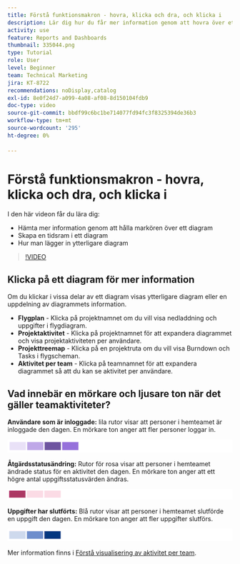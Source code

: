 ```yaml
---
title: Förstå funktionsmakron - hovra, klicka och dra, och klicka i
description: Lär dig hur du får mer information genom att hovra över ett diagram, skapa en tidsram i ett diagram och få fler diagram att visas, allt i [!UICONTROL Förbättrad analys].
activity: use
feature: Reports and Dashboards
thumbnail: 335044.png
type: Tutorial
role: User
level: Beginner
team: Technical Marketing
jira: KT-8722
recommendations: noDisplay,catalog
exl-id: 8e0f24d7-a099-4a08-af08-8d150104fdb9
doc-type: video
source-git-commit: bbdf99c6bc1be714077fd94fc3f8325394de36b3
workflow-type: tm+mt
source-wordcount: '295'
ht-degree: 0%

---
```


# Förstå funktionsmakron - hovra, klicka och dra, och klicka i

I den här videon får du lära dig:

* Hämta mer information genom att hålla markören över ett diagram
* Skapa en tidsram i ett diagram
* Hur man lägger in ytterligare diagram

>[!VIDEO](https://video.tv.adobe.com/v/335044/?quality=12&learn=on&enablevpops=1)

## Klicka på ett diagram för mer information

Om du klickar i vissa delar av ett diagram visas ytterligare diagram eller en uppdelning av diagrammets information.

* **Flygplan** - Klicka på projektnamnet om du vill visa nedladdning och uppgifter i flygdiagram.
* **Projektaktivitet** - Klicka på projektnamnet för att expandera diagrammet och visa projektaktiviteten per användare.
* **Projekttreemap** - Klicka på en projektruta om du vill visa Burndown och Tasks i flygscheman.
* **Aktivitet per team** - Klicka på teamnamnet för att expandera diagrammet så att du kan se aktivitet per användare.

## Vad innebär en mörkare och ljusare ton när det gäller teamaktiviteter?

**Användare som är inloggade:** lila rutor visar att personer i hemteamet är inloggade den dagen. En mörkare ton anger att fler personer loggar in.

![En bild av lila skuggade rutor](assets/purple-shaded-boxes.png)

**Åtgärdsstatusändring:** Rutor för rosa visar att personer i hemteamet ändrade status för en aktivitet den dagen. En mörkare ton anger att ett högre antal uppgiftsstatusvärden ändras.

![En bild med rosa skuggade rutor](assets/pink-shaded-boxes.png)

**Uppgifter har slutförts:** Blå rutor visar att personer i hemteamet slutförde en uppgift den dagen. En mörkare ton anger att fler uppgifter slutförs.

![En bild med blå skuggade rutor](assets/blue-shaded-boxes.png)

Mer information finns i [Förstå visualisering av aktivitet per team](https://experienceleague.adobe.com/docs/workfront/using/reporting/enhanced-analytics/activity-by-team-overview.html?lang=en).
